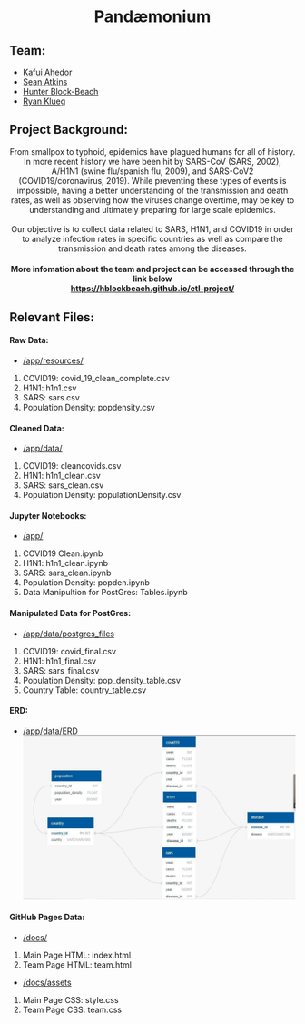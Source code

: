 # <div align="center">**Pandæmonium**<div> 

## Team:
* [Kafui Ahedor](https://github.com/kafui001)
* [Sean Atkins](https://github.com/SMAtkins)
* [Hunter Block-Beach](https://github.com/HBlockBeach)
* [Ryan Klueg](https://github.com/coconutpep)




## Project Background:
<div align="center"> From smallpox to typhoid, epidemics have plagued humans for all of history. In more recent history we have been hit by SARS-CoV (SARS, 2002), A/H1N1 (swine flu/spanish flu, 2009), and SARS-CoV2 (COVID19/coronavirus, 2019). While preventing these types of events is impossible, having a better understanding of the transmission and death rates, as well as observing how the viruses change overtime, may be key to understanding and ultimately preparing for large scale epidemics. </div><br>

<div align="center">Our objective is to collect data related to SARS, H1N1, and COVID19 in order to analyze infection rates in specific countries as well as compare the transmission and death rates among the diseases. </div>

#### <div align="center"> More infomation about the team and project can be accessed through the link below<br> https://hblockbeach.github.io/etl-project/</div>


## Relevant Files:

#### Raw Data:
* [/app/resources/](app/resources)
1. COVID19: covid_19_clean_complete.csv
2. H1N1: h1n1.csv
3. SARS: sars.csv
4. Population Density: popdensity.csv

#### Cleaned Data:
* [/app/data/](app/data)
1. COVID19: cleancovids.csv
2. H1N1: h1n1_clean.csv
3. SARS: sars_clean.csv
4. Population Density: populationDensity.csv

#### Jupyter Notebooks:
* [/app/](app)
1. COVID19 Clean.ipynb
2. H1N1: h1n1_clean.ipynb
3. SARS: sars_clean.ipynb
4. Population Density: popden.ipynb
5. Data Manipultion for PostGres: Tables.ipynb

#### Manipulated Data for PostGres:
* [/app/data/postgres_files](app/data/postgres_files)
1. COVID19: covid_final.csv
2. H1N1: h1n1_final.csv
3. SARS: sars_final.csv
4. Population Density: pop_density_table.csv
5. Country Table: country_table.csv

#### ERD:
* [/app/data/ERD](app/data/erd_final.jpg)
![ERD](app/data/erd_final.jpg "ERD")

#### GitHub Pages Data:
* [/docs/](docs)
1. Main Page HTML: index.html
2. Team Page HTML: team.html
* [/docs/assets](docs/assets)
1. Main Page CSS: style.css
2. Team Page CSS: team.css
